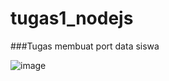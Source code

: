 # tugas1_nodejs

###Tugas membuat port data siswa

![image](https://user-images.githubusercontent.com/84311409/140633515-5a4035c4-1b42-4dc1-8926-517fdc1cd5c3.png)
